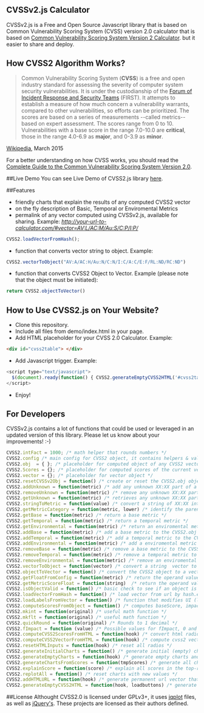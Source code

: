 ## CVSSv2.js Calculator
CVSSv2.js is a Free and Open Source Javascript library that is based on Common Vulnerability Scoring System (CVSS) version 2.0 calculator that is based on [Common Vulnerability Scoring System Version 2 Calculator](http://nvd.nist.gov/cvss.cfm?calculator&version=2).
but it easier to share and deploy.

## How CVSS2 Algorithm Works?
> Common Vulnerability Scoring System (**CVSS**) is a free and open industry standard for assessing the severity of computer system security vulnerabilities.  It is under the custodianship of the [Forum of Incident Response and Security Teams](http://www.first.org) (FIRST).  It attempts to establish a measure of how much concern a vulnerability warrants, compared to other vulnerabilities, so efforts can be prioritized.  The scores are based on a series of measurements --called metrics-- based on expert assessment.  The scores range from 0 to 10. Vulnerabilities with a base score in the range 7.0-10.0 are **critical**, those in the range 4.0-6.9 as **major**, and 0-3.9 as **minor**.

[Wikipedia](http://en.wikipedia.org/wiki/CVSS), March 2015

For a better understanding on how CVSS works, you should read the [Complete Guide to the Common Vulnerability Scoring System Version 2.0](http://www.first.org/cvss/cvss-guide).

##Live Demo
You can see Live Demo of CVSS2.js library [here](https://bit-sentinel.com/common-vulnerability-scoring-system-cvss-2-0-online-calculator/).

##Features
* friendly charts that explain the results of any computed CVSS2 vector
* on the fly description of Basic, Temporal or Enviromental Metrics
* permalink of any vector computed using CVSSv2.js, available for sharing. Example: *http://your-url-to-calculator.com/#vector=AV:L/AC:M/Au:S/C:P/I:P/*
```javascript
CVSS2.loadVectorFromHash();
```
* function that converts vector string to object. Example: 
```javascript
CVSS2.vectorToObject("AV:A/AC:H/Au:N/C:N/I:C/A:C/E:F/RL:ND/RC:ND")
```
* function that converts CVSS2 Object to Vector. Example (please note that the object must be initiated):
```javascript
return CVSS2.objectToVector()
```


## How to Use CVSS2.js on Your Website?
* Clone this repository.
* Include all </head> files from demo/index.html in your page.
* Add HTML placeholder for your CVSS 2.0 Calculator. Example:
```html
<div id="cvss2table"> </div>
```
* Add Javascript trigger. Example:
```javascript
<script type="text/javascript">
  $(document).ready(function() { CVSS2.generateEmptyCVSS2HTML('#cvss2table');});
</script>
```
* Enjoy!

## For Developers
CVSSv2.js contains a lot of functions that could be used or leveraged in an updated version of this library. Please let us know about your improvements! :-)

```javascript
CVSS2.intFact = 1000; /* math helper that rounds numbers */
CVSS2.config /* main config for CVSS2 object, it contains helpers & values for computation */
CVSS2.obj  = { }; /* placeholder for computed object of any CVSS2 vector */
CVSS2.Scores = {}; /* placeholder for computed scores of the current vector */
CVSS2.vector = {}; /* placeholder for vector object */
CVSS2.resetCVSSv2Obj = function() /* create or reset the CVSS2.obj object */
CVSS2.addUnknown = function(metric) /* add any unknown XX:XX part of a vector, it will simply decide whether is Basic, Temporal or Enviromental Value */
CVSS2.removeUnknown = function(metric) /* remove any unknown XX:XX part of a vector, it will simply decide whether is Basic, Temporal or Enviromental Value */
CVSS2.getUnknown = function(metric) /* retrieves any unknown XX:XX part of a vector, it will simply decide whether is Basic, Temporal or Enviromental Value */
CVSS2.stringToMetric = function(value) /* convert a string of XX:XX into an metric object */
CVSS2.getMetricCategory = function(metric, lower) /* identify the parent of a metric, if it's not found then it throws an error */
CVSS2.getBase = function(metric) /* return a base metric */
CVSS2.getTemporal = function(metric) /* return a temporal metric */
CVSS2.getEnvironmental = function(metric) /* return an enviromental metric */
CVSS2.addBase = function(metric) /* add a base metric to the CVSS2.obj */
CVSS2.addTemporal = function(metric) /* add a temporal metric to the CVSS2.obj */
CVSS2.addEnvironmental = function(metric) /* add a enviromental metric to the CVSS2.obj */
CVSS2.removeBase = function(metric) /* remove a base metric to the CVSS2.obj */
CVSS2.removeTemporal = function(metric) /* remove a temporal metric to the CVSS2.obj */
CVSS2.removeEnvironmental = function(metric) /* remove an enviromental metric to the CVSS2.obj */
CVSS2.vectorToObject = function(vector) /* convert a string  vector to an object, if it's not possible it will throw error (s) */
CVSS2.objectToVector = function() /* convert the CVSS2 object to a vector string compatible with ANY CVSS2 calculator */
CVSS2.getFloatFromConfig = function(metric) /* return the operand value of a specific metric from config */
CVSS2.getMetricScoreFloat = function(string)  /* return the operand value of an unknown metric XX:XX from config, and generates the full object for this metric */
CVSS2.isObjectValid = function() /* basic check to see if an object is valid */
CVSS2.loadVectorFromHash = function() /* load vector from url by hash.ex : url.com/#vector=AV:L/AC:M/Au:S/C:P/I:P/ */
CVSS2.loadLabelsFromVector = function() /* function that modifies UI (labels & inputs from the page), based on a vector object - point on the HTML calculator the metrics according to the vector input */
CVSS2.computeScoresFromObject = function() /* computes baseScore, impactScore, exploitabilitySubScore, temporalScore, environmentalScore, adjustedImpactScore, adjustedTemporal, adjustedBaseScore , overallScore */
CVSS2.mkint = function(original) /* useful math function */
CVSS2.mkflt = function(original) /* useful math function */
CVSS2.quickRound = function(original) /* Rounds to 1 decimal */
CVSS2.fImpact = function (value) /* Possible values for fImpact, 0 and 1.176 */
CVSS2.computeCVSS2ScoresFromHTML = function(hook) /* convert html radio inputs in CVSS v2 vector+convert vector to object and then calculate scores */
CVSS2.computeCVSS2VectorFromHTML = function(hook) /* compute cvss2 vector from radio inputs */
CVSS2.resetHTMLInputs = function(hook) /* reset all radios */
CVSS2.generateInitialCharts = function() /* generate initial (empty) charts */
CVSS2.generateEmptyCharts = function(hook) /* generate empty charts and securely try to generate the computed charts if possible, otherwise ignore the error */
CVSS2.generateChartsFromScores = function(tmpScores) /* generate all charts based on object scores */
CVSS2.explainScore = function(score) /* explain all scores in the top-right text box */
CVSS2.replotAll = function() /* reset charts with new values */
CVSS2.addHTMLURL = function(hook) /* generate permanent url vector that can be easy to share */
CVSS2.generateEmptyCVSS2HTML = function(hook, loadbuttons) /* generate the default UI/UX (HTML) of the CVSSv2 Calculator */
```

##License
Althought CVSS2.0 is licensed under GPLv3+, it uses [jqplot](http://www.jqplot.com/) files, as well as [jQuery's](http://jquery.com).  These projects are licensed as their authors defined.
